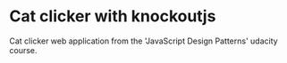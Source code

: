 Cat clicker with knockoutjs
============================

Cat clicker web application from the 'JavaScript Design Patterns' udacity course.
